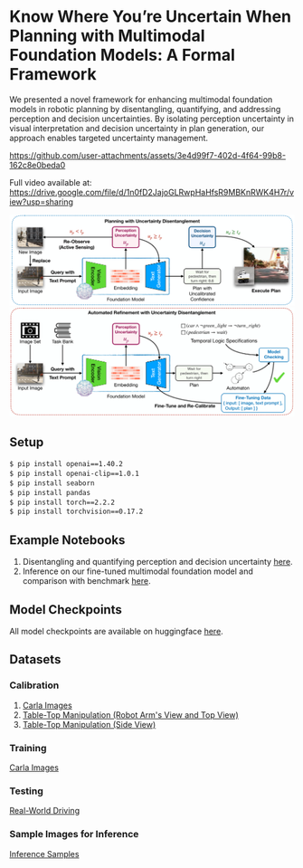# Know Where You’re Uncertain When Planning with Multimodal Foundation Models: A Formal Framework

We presented a novel framework for enhancing multimodal foundation models in robotic planning by disentangling, quantifying, and addressing perception and decision uncertainties. By isolating perception uncertainty in visual interpretation and decision uncertainty in plan generation, our approach enables targeted uncertainty management.

https://github.com/user-attachments/assets/3e4d99f7-402d-4f64-99b8-162c8e0beda0

Full video available at: https://drive.google.com/file/d/1n0fD2JajoGLRwpHaHfsR9MBKnRWK4H7r/view?usp=sharing


<img src="active_sensing.png" alt="Framework: Active Sensing" width="800">
<img src="automated_refinement.png" alt="Framework: Automated Refinement" width="800">

## Setup
```bash
$ pip install openai==1.40.2
$ pip install openai-clip==1.0.1
$ pip install seaborn
$ pip install pandas
$ pip install torch==2.2.2
$ pip install torchvision==0.17.2
```

## Example Notebooks
1. Disentangling and quantifying perception and decision uncertainty [here](uncertainty-quantification.ipynb).
2. Inference on our fine-tuned multimodal foundation model and comparison with benchmark [here](fine-tuned-model-inference.ipynb).

## Model Checkpoints
All model checkpoints are available on huggingface [here](https://huggingface.co/anonymous-yyh-1971).

## Datasets
### Calibration
1. [Carla Images](https://drive.google.com/drive/folders/1Nqp6psvKPDkaTVC5UEfwR1N-c76qv61o?usp=sharing)
2. [Table-Top Manipulation (Robot Arm's View and Top View)](https://drive.google.com/drive/folders/1Q8oNpAawJZmGR3u9g2gmIVVpLsN7W1aM?usp=sharing)
3. [Table-Top Manipulation (Side View)](https://drive.google.com/drive/folders/17HsMV-YMzkFRAB9NQ6LoDPnEwaIiTgYV?usp=sharing)

### Training
[Carla Images](https://drive.google.com/drive/folders/1j34A-vWG0oMdAjfCZDZIaKHr4AeZ5iPU?usp=sharing)

### Testing
[Real-World Driving](https://drive.google.com/drive/folders/1Pg5c4Gp6KF7n0Oy22gaz9gXYh8TPuIBJ?usp=sharing)

### Sample Images for Inference
[Inference Samples](https://huggingface.co/datasets/anonymous-yyh-1971/hf_dataset/tree/main)
